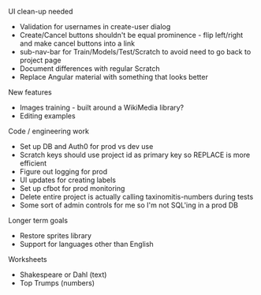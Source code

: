 UI clean-up needed
* Validation for usernames in create-user dialog
* Create/Cancel buttons shouldn't be equal prominence - flip left/right and make cancel buttons into a link
* sub-nav-bar for Train/Models/Test/Scratch to avoid need to go back to project page
* Document differences with regular Scratch
* Replace Angular material with something that looks better

New features
* Images training - built around a WikiMedia library?
* Editing examples

Code / engineering work
* Set up DB and Auth0 for prod vs dev use
* Scratch keys should use project id as primary key so REPLACE is more efficient
* Figure out logging for prod
* UI updates for creating labels
* Set up cfbot for prod monitoring
* Delete entire project is actually calling taxinomitis-numbers during tests
* Some sort of admin controls for me so I'm not SQL'ing in a prod DB

Longer term goals
* Restore sprites library
* Support for languages other than English

Worksheets
* Shakespeare or Dahl (text)
* Top Trumps (numbers)
